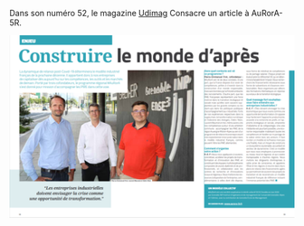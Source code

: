 Dans son numéro 52, le magazine [Udimag](https://www.google.com/url?q=https://www.udimec.fr/sites/default/files/udimag_52_planche_bd.pdf&sa=D&ust=1610102321618000&usg=AOvVaw1IKmEg-pQEaNo82py4GSYy) Consacre un article à AuRorA-5R.

![](images/image1.png)

